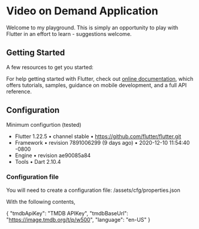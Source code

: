 # Video on Demand Application

Welcome to my playground. This is simply an opportunity to play with Flutter in an effort to learn - suggestions welcome.

## Getting Started

A few resources to get you started:

For help getting started with Flutter, check out
[online documentation](https://flutter.dev/docs), which offers tutorials,
samples, guidance on mobile development, and a full API reference.

## Configuration

Minimum configurtion (tested)

* Flutter 1.22.5 • channel stable • https://github.com/flutter/flutter.git
* Framework • revision 7891006299 (9 days ago) • 2020-12-10 11:54:40 -0800
* Engine • revision ae90085a84
* Tools • Dart 2.10.4

### Configuration file

You will need to create a configuration file: /assets/cfg/properties.json

With the following contents, 

{
  "tmdbApiKey": "TMDB APIKey",
  "tmdbBaseUrl": "https://image.tmdb.org/t/p/w500",
  "language": "en-US"
}
